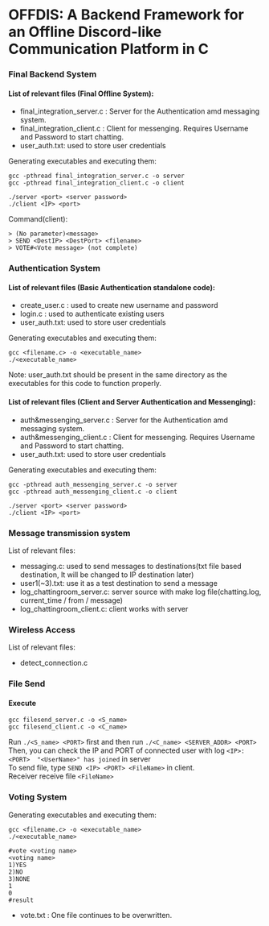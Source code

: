 # OFFDIS: A Backend Framework for an Offline Discord-like Communication Platform in C

### Final Backend System


#### List of relevant files (Final Offline System):
- final_integration_server.c : Server for the Authentication amd messaging system.
- final_integration_client.c : Client for messenging. Requires Username and Password to start chatting.
- user_auth.txt: used to store user credentials

Generating executables and executing them: 
```
gcc -pthread final_integration_server.c -o server
gcc -pthread final_integration_client.c -o client

./server <port> <server password>
./client <IP> <port>
```
Command(client):
```
> (No parameter)<message>
> SEND <DestIP> <DestPort> <filename>
> VOTE#<Vote message> (not complete)
```

### Authentication System

#### List of relevant files (Basic Authentication standalone code):
- create_user.c : used to create new username and password
- login.c : used to authenticate existing users
- user_auth.txt: used to store user credentials

Generating executables and executing them: 
```
gcc <filename.c> -o <executable_name>
./<executable_name>
```
Note: user_auth.txt should be present in the same directory as the executables for this code to function properly.


#### List of relevant files (Client and Server Authentication and Messenging):
- auth&messenging_server.c : Server for the Authentication amd messaging system.
- auth&messenging_client.c : Client for messenging. Requires Username and Password to start chatting.
- user_auth.txt: used to store user credentials

Generating executables and executing them: 
```
gcc -pthread auth_messenging_server.c -o server
gcc -pthread auth_messenging_client.c -o client

./server <port> <server password>
./client <IP> <port>
```

### Message transmission system
List of relevant files:
- messaging.c: used to send messages to destinations(txt file based destination, It will be changed to IP destination later)
- user1(~3).txt: use it as a test destination to send a message
- log_chattingroom_server.c: server source with make log file(chatting.log, current_time / from / message)
- log_chattingroom_client.c: client works with server

### Wireless Access
List of relevant files:
- detect_connection.c

### File Send

#### Execute
```
gcc filesend_server.c -o <S_name>
gcc filesend_client.c -o <C_name>
```
Run `./<S_name> <PORT>` first and then run `./<C_name> <SERVER_ADDR> <PORT>`  
Then, you can check the IP and PORT of connected user with log `<IP>:<PORT>  "<UserName>" has joined` in server  
To send file, type `SEND <IP> <PORT> <FileName>` in client.  
Receiver receive file `<FileName>`  

### Voting System
Generating executables and executing them: 
```
gcc <filename.c> -o <executable_name>
./<executable_name>

#vote <voting name>
<voting name>
1)YES
2)NO
3)NONE
1
0
#result
```
- vote.txt : One file continues to be overwritten.
